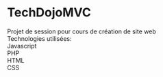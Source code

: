 # TechDojoMVC

Projet de session pour cours de création de site web  
Technologies utilisées:  
Javascript  
PHP  
HTML  
CSS  
